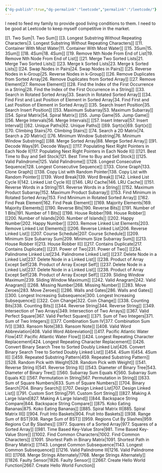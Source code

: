 ```yaml
---
{"dg-publish":true,"dg-permalink":"leetcode","permalink":"/leetcode/"}
---
```


I need to feed my family to provide good living conditions to them. I need to be good at Leetcode to keep myself competitive in the market.

[[1. Two Sum\|1. Two Sum]]
[[3. Longest Substring Without Repeating Characters\|3. Longest Substring Without Repeating Characters]]
[[11. Container With Most Water\|11. Container With Most Water]]
[[15. 3Sum\|15. 3Sum]]
[[18. 4Sum\|18. 4Sum]]
[[19. Remove Nth Node From End of List\|19. Remove Nth Node From End of List]]
[[21. Merge Two Sorted Lists\|21. Merge Two Sorted Lists]]
[[23. Merge k Sorted Lists\|23. Merge k Sorted Lists]]
[[24. Swap Nodes in Pairs\|24. Swap Nodes in Pairs]]
[[25. Reverse Nodes in k-Group\|25. Reverse Nodes in k-Group]]
[[26. Remove Duplicates from Sorted Array\|26. Remove Duplicates from Sorted Array]]
[[27. Remove Element\|27. Remove Element]]
[[28. Find the Index of the First Occurrence in a String\|28. Find the Index of the First Occurrence in a String]]
[[33. Search in Rotated Sorted Array\|33. Search in Rotated Sorted Array]]
[[34. Find First and Last Position of Element in Sorted Array\|34. Find First and Last Position of Element in Sorted Array]]
[[35. Search Insert Position\|35. Search Insert Position]]
[[53. Maximum Subarray\|53. Maximum Subarray]]
[[54. Spiral Matrix\|54. Spiral Matrix]]
[[55. Jump Game\|55. Jump Game]]
[[56. Merge Intervals\|56. Merge Intervals]]
[[57. Insert Interval\|57. Insert Interval]]
[[62. Unique Paths\|62. Unique Paths]]
[[69. Sqrt(x)\|69. Sqrt(x)]]
[[70. Climbing Stairs\|70. Climbing Stairs]]
[[74. Search a 2D Matrix\|74. Search a 2D Matrix]]
[[76. Minimum Window Substring\|76. Minimum Window Substring]]
[[88. Merge Sorted Array\|88. Merge Sorted Array]]
[[91. Decode Ways\|91. Decode Ways]]
[[117. Populating Next Right Pointers in Each Node II\|117. Populating Next Right Pointers in Each Node II]]
[[121. Best Time to Buy and Sell Stock\|121. Best Time to Buy and Sell Stock]]
[[125. Valid Palindrome\|125. Valid Palindrome]]
[[128. Longest Consecutive Sequence\|128. Longest Consecutive Sequence]]
[[133. Clone Graph\|133. Clone Graph]]
[[138. Copy List with Random Pointer\|138. Copy List with Random Pointer]]
[[139. Word Break\|139. Word Break]]
[[142. Linked List Cycle II\|142. Linked List Cycle II]]
[[146. LRU Cache\|146. LRU Cache]]
[[151. Reverse Words in a String\|151. Reverse Words in a String]]
[[152. Maximum Product Subarray\|152. Maximum Product Subarray]]
[[153. Find Minimum in Rotated Sorted Array\|153. Find Minimum in Rotated Sorted Array]]
[[162. Find Peak Element\|162. Find Peak Element]]
[[169. Majority Elements\|169. Majority Elements]]
[[190. Reverse Bits\|190. Reverse Bits]]
[[191. Number of 1 Bits\|191. Number of 1 Bits]]
[[198. House Robber\|198. House Robber]]
[[200. Number of Islands\|200. Number of Islands]]
[[202. Happy Number\|202. Happy Number]]
[[203. Remove Linked List Elements\|203. Remove Linked List Elements]]
[[206. Reverse Linked List\|206. Reverse Linked List]]
[[207. Course Schedule\|207. Course Schedule]]
[[209. Minimum Size Subarray Sum\|209. Minimum Size Subarray Sum]]
[[213. House Robber II\|213. House Robber II]]
[[217. Contains Duplicate\|217. Contains Duplicate]]
[[231. Power of Two\|231. Power of Two]]
[[234. Palindrome Linked List\|234. Palindrome Linked List]]
[[237. Delete Node in a Linked List\|237. Delete Node in a Linked List]]
[[238. Product of Array Except Self\|238. Product of Array Except Self]]
[[237. Delete Node in a Linked List\|237. Delete Node in a Linked List]]
[[238. Product of Array Except Self\|238. Product of Array Except Self]]
[[239. Sliding Window Maximum\|239. Sliding Window Maximum]]
[[242. Valid Anagram\|242. Valid Anagram]]
[[268. Missing Number\|268. Missing Number]]
[[283. Move Zeroes\|283. Move Zeroes]]
[[286. Walls and Gates\|286. Walls and Gates]]
[[300. Longest Increasing Subsequence\|300. Longest Increasing Subsequence]]
[[322. Coin Change\|322. Coin Change]]
[[338. Counting Bits\|338. Counting Bits]]
[[344. Reverse String\|344. Reverse String]]
[[349. Intersection of Two Arrays\|349. Intersection of Two Arrays]]
[[367. Valid Perfect Square\|367. Valid Perfect Square]]
[[371. Sum of Two Integers\|371. Sum of Two Integers]]
[[377. Combination Sum IV\|377. Combination Sum IV]]
[[383. Ransom Note\|383. Ransom Note]]
[[408. Valid Word Abbreviation\|408. Valid Word Abbreviation]]
[[417. Pacific Atlantic Water Flow\|417. Pacific Atlantic Water Flow]]
[[424. Longest Repeating Character Replacement\|424. Longest Repeating Character Replacement]]
[[426. Convert Binary Search Tree to Sorted Doubly Linked List\|426. Convert Binary Search Tree to Sorted Doubly Linked List]]
[[454. 4Sum II\|454. 4Sum II]]
[[459. Repeated Substring Pattern\|459. Repeated Substring Pattern]]
[[528. Random Pick with Weight\|528. Random Pick with Weight]]
[[541. Reverse String II\|541. Reverse String II]]
[[543. Diameter of Binary Tree\|543. Diameter of Binary Tree]]
[[560. Subarray Sum Equals K\|560. Subarray Sum Equals K]]
[[567. Permutation in String\|567. Permutation in String]]
[[633. Sum of Square Numbers\|633. Sum of Square Numbers]]
[[704. Binary Search\|704. Binary Search]]
[[707. Design Linked List\|707. Design Linked List]]
[[791. Custom Sort String\|791. Custom Sort String]]
[[827. Making A Large Island\|827. Making A Large Island]]
[[844. Backspace String Compare\|844. Backspace String Compare]]
[[875. Koko Eating Bananas\|875. Koko Eating Bananas]]
[[885. Spiral Matrix III\|885. Spiral Matrix III]]
[[904. Fruit Into Baskets\|904. Fruit Into Baskets]]
[[938. Range Sum of BST\|938. Range Sum of BST]]
[[959. Regions Cut By Slashes\|959. Regions Cut By Slashes]]
[[977. Squares of a Sorted Array\|977. Squares of a Sorted Array]]
[[981. Time Based Key-Value Store\|981. Time Based Key-Value Store]]
[[1002. Find Common Characters\|1002. Find Common Characters]]
[[1091. Shortest Path in Binary Matrix\|1091. Shortest Path in Binary Matrix]]
[[1143. Longest Common Subsequence\|1143. Longest Common Subsequence]]
[[1216. Valid Palindrome III\|1216. Valid Palindrome III]]
[[1768. Merge Strings Alternately\|1768. Merge Strings Alternately]]
[[1826. Faulty Sensor\|1826. Faulty Sensor]]
[[2667. Create Hello World Function\|2667. Create Hello World Function]]